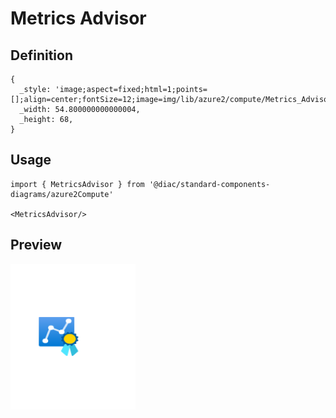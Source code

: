 # Metrics Advisor

## Definition

```
{
  _style: 'image;aspect=fixed;html=1;points=[];align=center;fontSize=12;image=img/lib/azure2/compute/Metrics_Advisor.svg;strokeColor=none;',
  _width: 54.800000000000004,
  _height: 68,
}
```

## Usage

```
import { MetricsAdvisor } from '@diac/standard-components-diagrams/azure2Compute'

<MetricsAdvisor/>
```

## Preview

<img src="./metrics-advisor.png" width="200"/>
